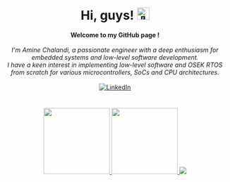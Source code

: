 <h1 align="center">Hi, guys! <img src="https://github-production-user-asset-6210df.s3.amazonaws.com/24524555/238178097-766d336d-b87d-44ba-807c-c51de2bc6b4d.gif" width="28px" alt="👋"></h1>

<p align="center">
    <b>Welcome to my GitHub page !</b><br><br>
    <i>
        I'm Amine Chalandi, a passionate engineer with a deep enthusiasm for embedded systems and low-level software development.<br>
        I have a keen interest in implementing low-level software and OSEK RTOS from scratch for various microcontrollers, SoCs and CPU architectures.<br>
    </i><br>
    <a href="https://www.linkedin.com/in/chalandi/">
        <img src="https://img.shields.io/badge/LinkedIn-blue?style=flat-square&logo=linkedin" alt="LinkedIn">
    </a>
</p>

<h1 align="center"></h1>
<p align="center">
  <a href="https://github.com/Chalandi">
    <img height="150" src="https://github-readme-streak-stats.herokuapp.com/?user=Chalandi&theme=dark" />
  </a>
  <a href="https://github.com/Chalandi">
    <img height="150" src="https://github-readme-stats.vercel.app/api?username=Chalandi&count_private=true&show_icons=true&custom_title=Chalandi'%20Github%20Status&hide=issues&theme=vision-friendly-dark" />
   </a>  
  <a href="https://github.com/Chalandi">
    <img src="http://github-profile-summary-cards.vercel.app/api/cards/profile-details?username=Chalandi&theme=dark" />
  </a>    
</p>


<!--

- 🔭 I’m currently working on ...
- 🌱 I’m currently learning ...
- 👯 I’m looking to collaborate on ...
- 🤔 I’m looking for help with ...
- 💬 Ask me about ...
- 📫 How to reach me: ...
- 😄 Pronouns: ...
- ⚡ Fun fact: ...
-->

